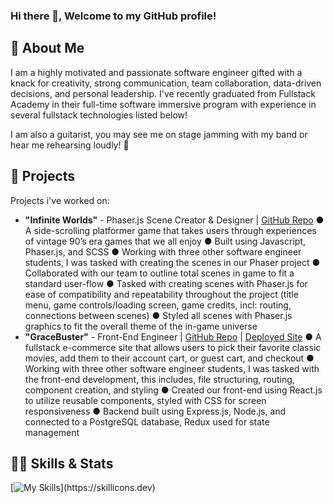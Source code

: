 ### Hi there 👋, Welcome to my GitHub profile! 

## 💬 About Me 
I am a highly motivated and passionate software engineer gifted with a knack for creativity, strong communication, team collaboration, data-driven decisions, and personal leadership. I've recently graduated from Fullstack Academy in their full-time software immersive program with experience in several fullstack technologies listed below! 

I am also a guitarist, you may see me on stage jamming with my band or hear me rehearsing loudly! 🎸

## 🚀 Projects
Projects i've worked on: 

- **"Infinite Worlds"** - Phaser.js Scene Creator & Designer | [GitHub Repo](https://github.com/Infinite-Worlds-FSA/Infinite-Worlds)
    ● A side-scrolling platformer game that takes users through experiences of vintage 90’s era games that we all enjoy
    ● Built using Javascript, Phaser.js, and SCSS
    ● Working with three other software engineer students, I was tasked with creating the scenes in our Phaser project
    ● Collaborated with our team to outline total scenes in game to fit a standard user-flow
    ● Tasked with creating scenes with Phaser.js for ease of compatibility and repeatability throughout the project (title
    menu, game controls/loading screen, game credits, incl: routing, connections between scenes)
    ● Styled all scenes with Phaser.js graphics to fit the overall theme of the in-game universe
- **"GraceBuster"** - Front-End Engineer | [GitHub Repo](https://github.com/orgs/GraceShopper-Team-GraceBuster/repositories) | [Deployed Site](https://grace-buster.onrender.com/)
    ● A fullstack e-commerce site that allows users to pick their favorite classic movies,
    add them to their account cart, or guest cart, and checkout
    ● Working with three other software engineer students, I was tasked with the front-end development, this includes, file structuring, routing, component creation, and styling
    ● Created our front-end using React.js to utilize reusable components, styled with
    CSS for screen responsiveness
    ● Backend built using Express.js, Node.js, and connected to a PostgreSQL database, Redux used for state management
    
## 👨‍💻 Skills & Stats

[![My Skills](https://skillicons.dev/icons?i=js,html,css,git,nodejs,postgres,react,redux,sequelize,)](https://skillicons.dev)

<!-- [![Github stats](https://github-readme-stats.vercel.app/api?username=aligabih&count_private=true&show_icons=true&theme=radical)](https://github.com/atmcpnk) -->


<!--
**atmcpnk/atmcpnk** is a ✨ _special_ ✨ repository because its `README.md` (this file) appears on your GitHub profile.

Here are some ideas to get you started:

- 🔭 I’m currently working on ...
- 🌱 I’m currently learning ...
- 👯 I’m looking to collaborate on ...
- 🤔 I’m looking for help with ...
- 💬 Ask me about ...
- 📫 How to reach me: ...
- 😄 Pronouns: ...
- ⚡ Fun fact: ...
-->
